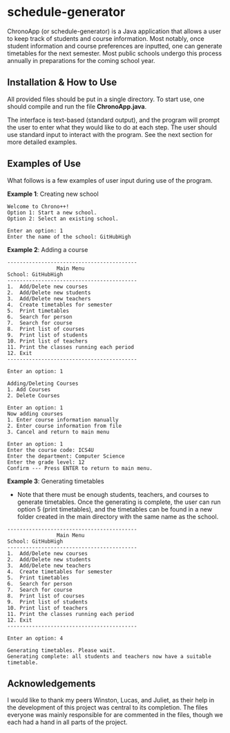 # schedule-generator
ChronoApp (or schedule-generator) is a Java application that allows a user to keep track of students and course information. Most notably, once student information and course preferences are inputted, one can generate timetables for the next semester. Most public schools undergo this process annually in preparations for the coming school year.

## Installation & How to Use

All provided files should be put in a single directory. To start use, one should compile and run the file **ChronoApp.java**.

The interface is text-based (standard output), and the program will prompt the user to enter what they would like to do at each step. The user should use standard input to interact with the program. See the next section for more detailed examples.

## Examples of Use

What follows is a few examples of user input during use of the program.

**Example 1**: Creating new school
```
Welcome to Chrono++!
Option 1: Start a new school.
Option 2: Select an existing school.

Enter an option: 1
Enter the name of the school: GitHubHigh
```

**Example 2**: Adding a course
```
------------------------------------------
                Main Menu
School: GitHubHigh
------------------------------------------
1.  Add/Delete new courses
2.  Add/Delete new students
3.  Add/Delete new teachers
4.  Create timetables for semester
5.  Print timetables
6.  Search for person
7.  Search for course
8.  Print list of courses
9.  Print list of students
10. Print list of teachers
11. Print the classes running each period
12. Exit
------------------------------------------

Enter an option: 1

Adding/Deleting Courses
1. Add Courses
2. Delete Courses

Enter an option: 1
Now adding courses
1. Enter course information manually
2. Enter course information from file
3. Cancel and return to main menu

Enter an option: 1
Enter the course code: ICS4U
Enter the department: Computer Science
Enter the grade level: 12
Confirm --- Press ENTER to return to main menu.
```

**Example 3**: Generating timetables

* Note that there must be enough students, teachers, and courses to generate timetables. Once the generating is complete, the user can run option 5 (print timetables), and the timetables can be found in a new folder created in the main directory with the same name as the school.
```
------------------------------------------
                Main Menu
School: GitHubHigh
------------------------------------------
1.  Add/Delete new courses
2.  Add/Delete new students
3.  Add/Delete new teachers
4.  Create timetables for semester
5.  Print timetables
6.  Search for person
7.  Search for course
8.  Print list of courses
9.  Print list of students
10. Print list of teachers
11. Print the classes running each period
12. Exit
------------------------------------------

Enter an option: 4

Generating timetables. Please wait.
Generating complete: all students and teachers now have a suitable timetable.
```

## Acknowledgements
I would like to thank my peers Winston, Lucas, and Juliet, as their help in the development of this project was central to its completion. The files everyone was mainly responsible for are commented in the files, though we each had a hand in all parts of the project.
